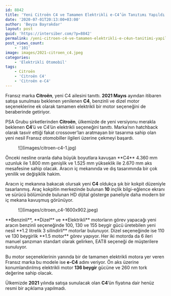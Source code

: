 ```yaml
---
id: 8842
title: 'Yeni Citroën C4 ve Tamamen Elektrikli e-C4’ün Tanıtımı Yapıldı'
date: '2020-07-01T20:13:00+03:00'
author: 'Beyza Bayrakdar'
layout: post
guid: 'https://intersiber.com/?p=8842'
permalink: /yeni-citroen-c4-ve-tamamen-elektrikli-e-c4un-tanitimi-yapildi/
post_views_count:
    - '101'
image: images/2021-citroen_c4.jpeg
categories:
    - 'Elektrikli Otomobil'
tags:
    - Citroën
    - 'Citroën C4'
    - 'Citroën e-C4'
---
```


Fransız marka **Citroën**, yeni C4 ailesini tanıttı. **2021 Mayıs** ayından itibaren satışa sunulması beklenen yenilenen **C4**, benzinli ve dizel motor seçeneklerine ek olarak tamamen elektrikli bir motor seçeneğini de beraberinde getiriyor.

PSA Grubu şirketlerinden **Citroën**, ülkemizde de yeni versiyonu merakla beklenen **C4**’ü ve C4’ün elektrikli seçeneğini tanıttı. Marka’nın hatchback olarak tasvir ettiği fakat crossover’ları aratmayan bir tasarıma sahip olan yeni nesil Fransız otomobiller ilgileri üzerine çekmeyi başardı.

<figure class="wp-block-image size-large">![](images/citroen-c4-1.jpg)</figure>Önceki nesline oranla daha büyük boyutlara kavuşan **C4** 4.360 mm uzunluk ile 1.800 mm genişlik ve 1.525 mm yükseklik ile 2.670 mm aks mesafesine sahip olacak. Aracın iç mekanında ve dış tasarımında bir çok yenilik ve değişiklik hakim.

Aracın iç mekanına bakacak olursak yeni **C4** oldukça şık bir kokpit düzeniyle tasarlanmış. Araç kokpitin merkezinde bulunan **10** inçlik bilgi-eğlence ekranı ve sürücü bölümünde bulunan HD dijital gösterge paneliyle daha modern bir iç mekana kavuşmuş görünüyor.

<figure class="wp-block-image size-large">![](images/citroen_c4-1600x902.jpeg)</figure>**Benzinli**, **Dizel** ve **Elektrikli** motorların görev yapacağı yeni aracın benzinli seçeneğinde 100, 130 ve 155 beygir gücü üretebilen yeni nesil **1.2 litrelik 3 silindirli** motorlar bulunuyor. Dizel seçeneğinde ise 110 ve 130 beygirlik **1.5 motor** görev yapıyor. Her iki motorda da 6 ileri manuel şanzıman standart olarak gelirken, EAT8 seçeneği de müşterilere sunuluyor.

Bu motor seçeneklerinin yanında bir de tamamen elektrikli motora yer veren Fransız marka bu modele ise **e-C4** adını veriyor. Ön aks üzerine konumlandırılmış elektrikli motor **136 beygir** gücüne ve 260 nm tork değerine sahip olacak.

Ülkemizde **2021** yılında satışa sunulacak olan **C4**’ün fiyatına dair henüz resmi bir açıklama yapılmadı.